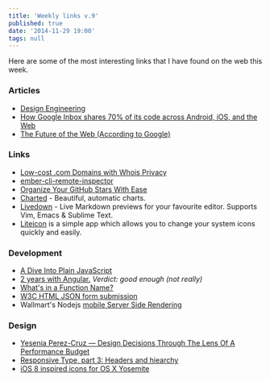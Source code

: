 ```yaml
---
title: 'Weekly links v.9'
published: true
date: '2014-11-29 19:00'
tags: null
---
```

Here are some of the most interesting links that I have found on the web this week.

### Articles

* [Design Engineering](http://snook.ca/archives/opinion/design-engineering)
* [How Google Inbox shares 70% of its code across Android, iOS, and the Web](http://arstechnica.com/information-technology/2014/11/how-google-inbox-shares-70-of-its-code-across-android-ios-and-the-web/)
* [The Future of the Web (According to Google)](https://divshot.com/blog/opinion/the-future-of-the-web-according-to-google/)

### Links

* [Low-cost .com Domains with Whois Privacy](http://ejohn.org/blog/low-cost-com-domains-with-whois-privacy/)
* [ember-cli-remote-inspector](https://www.npmjs.org/package/ember-cli-remote-inspector)
* [Organize Your GitHub Stars With Ease](http://astralapp.com/)
* [Charted](http://www.charted.co/) - Beautiful, automatic charts.
* [Livedown](https://github.com/shime/livedown) - Live Markdown previews for your favourite editor. Supports Vim, Emacs & Sublime Text.
* [Liteicon](http://www.freemacsoft.net/liteicon/) is a simple app which allows you to change your system icons quickly and easily.

### Development
* [A Dive Into Plain JavaScript](http://blog.adtile.me/2014/01/16/a-dive-into-plain-javascript/)
* [2 years with Angular.](http://www.fse.guru/2-years-with-angular) _Verdict: good enough (not really)_
* [What's in a Function Name?](http://bocoup.com/weblog/whats-in-a-function-name/)
* [W3C HTML JSON form submission](http://www.w3.org/TR/html-json-forms/)
* Wallmart's Nodejs [mobile Server Side Rendering](https://gist.github.com/kpdecker/c89361e2b452457f9d2e)

### Design
 * [Yesenia Perez-Cruz — Design Decisions Through The Lens Of A Performance Budget](https://vimeo.com/108328247)
 * [Responsive Type, part 3: Headers and hiearchy](http://8gramgorilla.com/responsive-type-part-3-headers-and-hiearchy/)
 * [iOS 8 inspired icons for OS X Yosemite](https://github.com/mmarfil/yoios)


